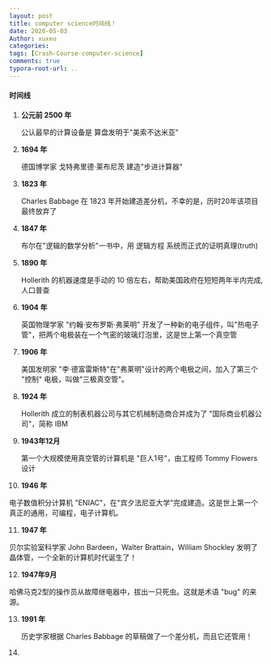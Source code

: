 ```yaml
---
layout: post
title: computer science时间线！
date: 2020-05-03
Author: xuxeu
categories: 
tags: [Crash-Course-computer-science]
comments: true
typora-root-url: ..
---
```


#### 时间线

1. **公元前 2500 年**

   公认最早的计算设备是 算盘发明于"美索不达米亚"

2. **1694 年**

   德国博学家 戈特弗里德·莱布尼茨 建造"步进计算器"

3. **1823 年**

   Charles Babbage 在 1823 年开始建造差分机，不幸的是，历时20年该项目最终放弃了

4. **1847 年**

   布尔在"逻辑的数学分析"一书中，用 逻辑方程 系统而正式的证明真理(truth)

5. **1890 年**

   Hollerith 的机器速度是手动的 10 倍左右，帮助美国政府在短短两年半内完成,人口普查

6. **1904 年**

   英国物理学家 "约翰·安布罗斯·弗莱明" 开发了一种新的电子组件，叫"热电子管"，把两个电极装在一个气密的玻璃灯泡里，这是世上第一个真空管

7. **1906 年**

   美国发明家 "李·德富雷斯特"在"弗莱明"设计的两个电极之间，加入了第三个 "控制" 电极，叫做"三极真空管"。

8. **1924 年**

   Hollerith 成立的制表机器公司与其它机械制造商合并成为了 "国际商业机器公司"，简称 IBM

9. **1943年12月**

   第一个大规模使用真空管的计算机是 "巨人1号"，由工程师 Tommy Flowers 设计

10. **1946 年**

   电子数值积分计算机 "ENIAC"，在"宾夕法尼亚大学"完成建造。这是世上第一个真正的通用，可编程，电子计算机。

11. **1947 年**

   贝尔实验室科学家 John Bardeen，Walter Brattain，William Shockley 发明了晶体管，一个全新的计算机时代诞生了！

12. **1947年9月**

   哈佛马克2型的操作员从故障继电器中，拔出一只死虫。这就是术语 "bug" 的来源。

13. **1991 年**

    历史学家根据 Charles Babbage 的草稿做了一个差分机，而且它还管用！

14. 

   ​

